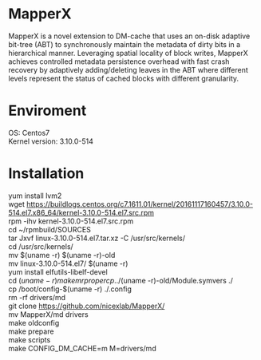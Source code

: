 # MapperX
MapperX is a novel extension to DM-cache that uses an on-disk adaptive bit-tree (ABT) to synchronously maintain the metadata of dirty bits in a hierarchical manner. Leveraging spatial locality of block writes, MapperX achieves controlled metadata persistence overhead with fast crash recovery by adaptively adding/deleting leaves in the ABT where different levels represent the status of cached blocks with different granularity.

# Enviroment
OS: Centos7  
Kernel version: 3.10.0-514

# Installation
yum install lvm2  
wget https://buildlogs.centos.org/c7.1611.01/kernel/20161117160457/3.10.0-514.el7.x86_64/kernel-3.10.0-514.el7.src.rpm  
rpm -ihv kernel-3.10.0-514.el7.src.rpm  
cd ~/rpmbuild/SOURCES  
tar Jxvf linux-3.10.0-514.el7.tar.xz -C /usr/src/kernels/  
cd /usr/src/kernels/  
mv $(uname -r) $(uname -r)-old  
mv linux-3.10.0-514.el7/ $(uname -r)  
yum install elfutils-libelf-devel  
cd $(uname -r)  
make mrproper  
cp ../$(uname -r)-old/Module.symvers ./  
cp /boot/config-$(uname -r) ./.config  
rm -rf drivers/md  
git clone https://github.com/nicexlab/MapperX/  
mv MapperX/md drivers  
make oldconfig  
make prepare  
make scripts  
make CONFIG_DM_CACHE=m M=drivers/md
